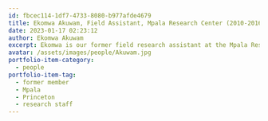 ```yaml
---
id: fbcec114-1df7-4733-8080-b977afde4679
title: Ekomwa Akuwam, Field Assistant, Mpala Research Center (2010-2016)
date: 2023-01-17 02:23:12
author: Ekomwa Akuwam
excerpt: Ekomwa is our former field research assistant at the Mpala Research Center
avatar: /assets/images/people/Akuwam.jpg
portfolio-item-category:
  - people
portfolio-item-tag:
  - former member
  - Mpala
  - Princeton
  - research staff
---
```

